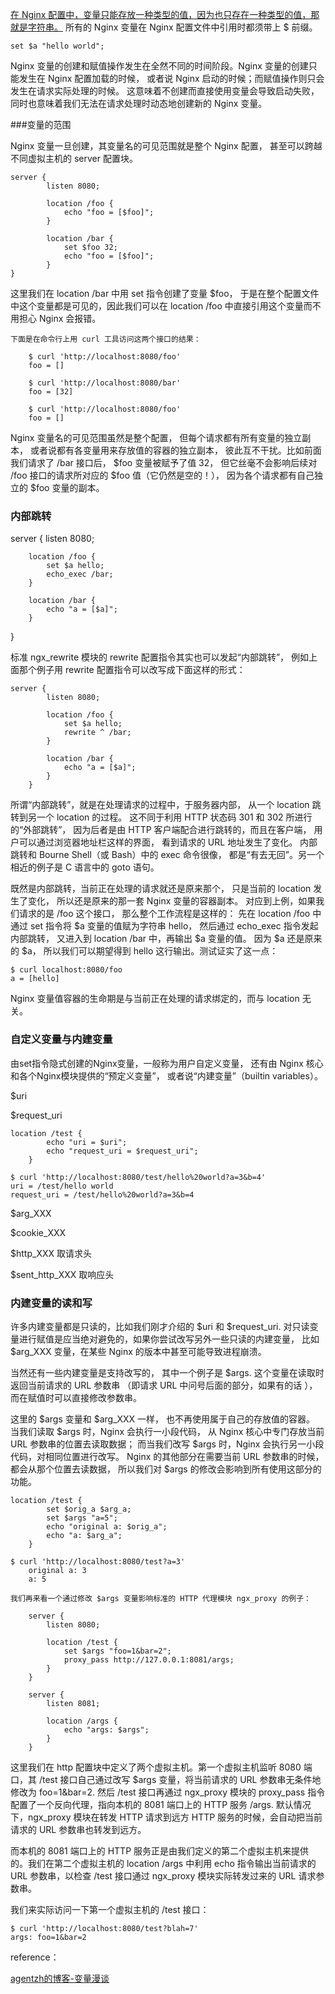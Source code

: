 [在 Nginx 配置中，变量只能存放一种类型的值，因为也只存在一种类型的值，那就是字符串。](http://blog.sina.com.cn/s/blog_6d579ff40100wi7p.html)
所有的 Nginx 变量在 Nginx 配置文件中引用时都须带上 $ 前缀。

`set $a "hello world";`

Nginx 变量的创建和赋值操作发生在全然不同的时间阶段。Nginx 变量的创建只能发生在 Nginx 配置加载的时候，
或者说 Nginx 启动的时候；而赋值操作则只会发生在请求实际处理的时候。
这意味着不创建而直接使用变量会导致启动失败，
同时也意味着我们无法在请求处理时动态地创建新的 Nginx 变量。

###变量的范围

Nginx 变量一旦创建，其变量名的可见范围就是整个 Nginx 配置，
甚至可以跨越不同虚拟主机的 server 配置块。

```
server {
        listen 8080;
 
        location /foo {
            echo "foo = [$foo]";
        }
 
        location /bar {
            set $foo 32;
            echo "foo = [$foo]";
        }
}
```
这里我们在 location /bar 中用 set 指令创建了变量 $foo，
于是在整个配置文件中这个变量都是可见的，因此我们可以在 location /foo
中直接引用这个变量而不用担心 Nginx 会报错。

```
下面是在命令行上用 curl 工具访问这两个接口的结果：

    $ curl 'http://localhost:8080/foo'
    foo = []
 
    $ curl 'http://localhost:8080/bar'
    foo = [32]
 
    $ curl 'http://localhost:8080/foo'
    foo = []
```
Nginx 变量名的可见范围虽然是整个配置，
但每个请求都有所有变量的独立副本，
或者说都有各变量用来存放值的容器的独立副本，
彼此互不干扰。比如前面我们请求了 /bar 接口后，
$foo 变量被赋予了值 32，
但它丝毫不会影响后续对 /foo 接口的请求所对应的 $foo 值（它仍然是空的！），
因为各个请求都有自己独立的 $foo 变量的副本。

### 内部跳转

server {
        listen 8080;
 
        location /foo {
            set $a hello;
            echo_exec /bar;
        }
 
        location /bar {
            echo "a = [$a]";
        }
}

标准 ngx_rewrite 模块的 rewrite 配置指令其实也可以发起“内部跳转”，
例如上面那个例子用 rewrite 配置指令可以改写成下面这样的形式：
```
server {
        listen 8080;
 
        location /foo {
            set $a hello;
            rewrite ^ /bar;
        }
 
        location /bar {
            echo "a = [$a]";
        }
    }
```
所谓“内部跳转”，就是在处理请求的过程中，于服务器内部，
从一个 location 跳转到另一个 location 的过程。
这不同于利用 HTTP 状态码 301 和 302 所进行的“外部跳转”，
因为后者是由 HTTP 客户端配合进行跳转的，而且在客户端，
用户可以通过浏览器地址栏这样的界面，
看到请求的 URL 地址发生了变化。
内部跳转和 Bourne Shell（或 Bash）中的 exec 命令很像，
都是“有去无回”。另一个相近的例子是 C 语言中的 goto 语句。


既然是内部跳转，当前正在处理的请求就还是原来那个，
只是当前的 location 发生了变化，
所以还是原来的那一套 Nginx 变量的容器副本。
对应到上例，如果我们请求的是 /foo 这个接口，
那么整个工作流程是这样的：
先在 location /foo 中通过 set 指令将 $a 变量的值赋为字符串 hello，
然后通过 echo_exec 指令发起内部跳转，
又进入到 location /bar 中，再输出 $a 变量的值。
因为 $a 还是原来的 $a，
所以我们可以期望得到 hello 这行输出。测试证实了这一点：
```
$ curl localhost:8080/foo
a = [hello]
```

Nginx 变量值容器的生命期是与当前正在处理的请求绑定的，而与 location 无关。

### 自定义变量与内建变量

由set指令隐式创建的Nginx变量，一般称为用户自定义变量，
还有由 Nginx 核心和各个Nginx模块提供的“预定义变量”，
或者说“内建变量”（builtin variables）。

$uri

$request_uri

```
location /test {
        echo "uri = $uri";
        echo "request_uri = $request_uri";
    }
    
$ curl 'http://localhost:8080/test/hello%20world?a=3&b=4'
uri = /test/hello world
request_uri = /test/hello%20world?a=3&b=4
```
$arg_XXX

$cookie_XXX

$http_XXX 取请求头

$sent_http_XXX 取响应头

### 内建变量的读和写

许多内建变量都是只读的，比如我们刚才介绍的 $uri 和 $request_uri.
 对只读变量进行赋值是应当绝对避免的，如果你尝试改写另外一些只读的内建变量，
 比如 $arg_XXX 变量，在某些 Nginx 的版本中甚至可能导致进程崩溃。
 
 当然还有一些内建变量是支持改写的，
 其中一个例子是 $args. 
 这个变量在读取时返回当前请求的 URL 参数串
 （即请求 URL 中问号后面的部分，如果有的话 ），
 而在赋值时可以直接修改参数串。
 
 这里的 $args 变量和 $arg_XXX 一样，
 也不再使用属于自己的存放值的容器。
 当我们读取 $args 时，Nginx 会执行一小段代码，
 从 Nginx 核心中专门存放当前 URL 参数串的位置去读取数据；
 而当我们改写 $args 时，Nginx 会执行另一小段代码，对相同位置进行改写。
 Nginx 的其他部分在需要当前 URL 参数串的时候，都会从那个位置去读数据，
 所以我们对 $args 的修改会影响到所有使用这部分的功能。
 ```
 location /test {
         set $orig_a $arg_a;
         set $args "a=5";
         echo "original a: $orig_a";
         echo "a: $arg_a";
     }
 ```
 ```
 $ curl 'http://localhost:8080/test?a=3'
     original a: 3
     a: 5
 ```
 ```
 我们再来看一个通过修改 $args 变量影响标准的 HTTP 代理模块 ngx_proxy 的例子：
 
     server {
         listen 8080;
  
         location /test {
             set $args "foo=1&bar=2";
             proxy_pass http://127.0.0.1:8081/args;
         }
     }
  
     server {
         listen 8081;
  
         location /args {
             echo "args: $args";
         }
     }
 ```
 这里我们在 http 配置块中定义了两个虚拟主机。第一个虚拟主机监听 8080 端口，其 /test 接口自己通过改写 $args 变量，将当前请求的 URL 参数串无条件地修改为 foo=1&bar=2. 然后 /test 接口再通过 ngx_proxy 模块的 proxy_pass 指令配置了一个反向代理，指向本机的 8081 端口上的 HTTP 服务 /args. 默认情况下，ngx_proxy 模块在转发 HTTP 请求到远方 HTTP 服务的时候，会自动把当前请求的 URL 参数串也转发到远方。
 
 
而本机的 8081 端口上的 HTTP 服务正是由我们定义的第二个虚拟主机来提供的。我们在第二个虚拟主机的 location /args 中利用 echo 指令输出当前请求的 URL 参数串，以检查 /test 接口通过 ngx_proxy 模块实际转发过来的 URL 请求参数串。
 
 
我们来实际访问一下第一个虚拟主机的 /test 接口：
 ```
 $ curl 'http://localhost:8080/test?blah=7'
 args: foo=1&bar=2
 ```
 
 reference：
 
 [agentzh的博客-变量漫谈](http://blog.sina.com.cn/s/articlelist_1834459124_0_1.html)
     